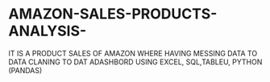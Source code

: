 # AMAZON-SALES-PRODUCTS-ANALYSIS-
IT IS A PRODUCT SALES OF AMAZON WHERE HAVING MESSING DATA TO DATA CLANING TO DAT ADASHBORD USING EXCEL, SQL,TABLEU, PYTHON (PANDAS)
